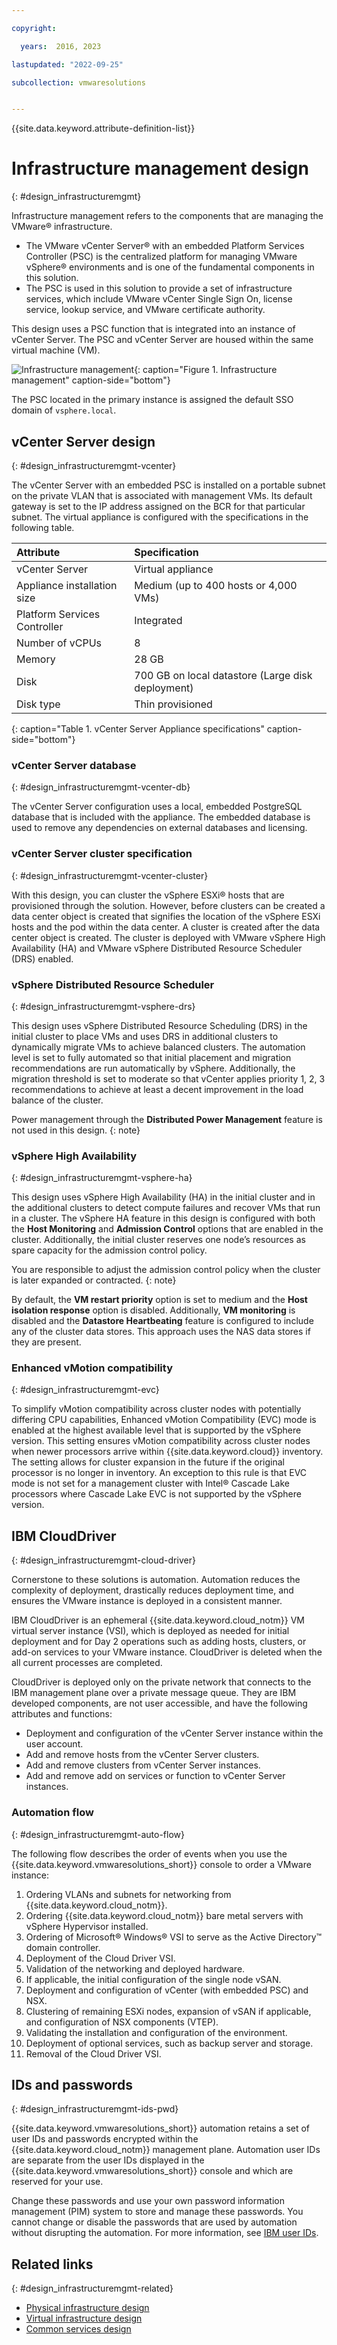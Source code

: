 ```yaml
---

copyright:

  years:  2016, 2023

lastupdated: "2022-09-25"

subcollection: vmwaresolutions


---
```


{{site.data.keyword.attribute-definition-list}}

# Infrastructure management design
{: #design_infrastructuremgmt}

Infrastructure management refers to the components that are managing the VMware® infrastructure.
* The VMware vCenter Server® with an embedded Platform Services Controller (PSC) is the centralized platform for managing VMware vSphere® environments and is one of the fundamental components in this solution.
* The PSC is used in this solution to provide a set of infrastructure services, which include VMware vCenter Single Sign On, license service, lookup service, and VMware certificate authority.

This design uses a PSC function that is integrated into an instance of vCenter Server. The PSC and vCenter Server are housed within the same virtual machine (VM).

![Infrastructure management](../../images/vcsv4radiagrams-ra-inframgmt.svg "Infrastructure management"){: caption="Figure 1. Infrastructure management" caption-side="bottom"}

The PSC located in the primary instance is assigned the default SSO domain of `vsphere.local`.

## vCenter Server design
{: #design_infrastructuremgmt-vcenter}

The vCenter Server with an embedded PSC is installed on a portable subnet on the private VLAN that is associated with management VMs. Its default gateway is set to the IP address assigned on the BCR for that particular subnet. The virtual appliance is configured with the specifications in the following table.

| Attribute                    | Specification                       |
|:---------------------------- |:----------------------------------- |
| vCenter Server               | Virtual appliance                   |
| Appliance installation size  | Medium (up to 400 hosts or 4,000 VMs) |
| Platform Services Controller | Integrated                            |
| Number of vCPUs              | 8                                   |
| Memory                       | 28 GB                               |
| Disk                         | 700 GB on local datastore (Large disk deployment) |
| Disk type                    | Thin provisioned                    |
{: caption="Table 1. vCenter Server Appliance specifications" caption-side="bottom"}

### vCenter Server database
{: #design_infrastructuremgmt-vcenter-db}

The vCenter Server configuration uses a local, embedded PostgreSQL database that is included with the appliance. The embedded database is used to remove any dependencies on external databases and licensing.

### vCenter Server cluster specification
{: #design_infrastructuremgmt-vcenter-cluster}

With this design, you can cluster the vSphere ESXi® hosts that are provisioned through the solution. However, before clusters can be created a data center object is created that signifies the location of the vSphere ESXi hosts and the pod within the data center. A cluster is created after the data center object is created. The cluster is deployed with VMware vSphere High Availability (HA) and VMware vSphere Distributed Resource Scheduler (DRS) enabled.

### vSphere Distributed Resource Scheduler
{: #design_infrastructuremgmt-vsphere-drs}

This design uses vSphere Distributed Resource Scheduling (DRS) in the initial cluster to place VMs and uses DRS in additional clusters to dynamically migrate VMs to achieve balanced clusters. The automation level is set to fully automated so that initial placement and migration recommendations are run automatically by vSphere. Additionally, the migration threshold is set to moderate so that vCenter applies priority 1, 2, 3 recommendations to achieve at least a decent improvement in the load balance of the cluster.

Power management through the **Distributed Power Management** feature is not used in this design.
{: note}

### vSphere High Availability
{: #design_infrastructuremgmt-vsphere-ha}

This design uses vSphere High Availability (HA) in the initial cluster and in the additional clusters to detect compute failures and recover VMs that run in a cluster. The vSphere HA feature in this design is configured with both the **Host Monitoring** and **Admission Control** options that are enabled in the cluster. Additionally, the initial cluster reserves one node’s resources as spare capacity for the admission control policy.

You are responsible to adjust the admission control policy when the cluster is later expanded or contracted.
{: note}

By default, the **VM restart priority** option is set to medium and the **Host isolation response** option is disabled. Additionally, **VM monitoring** is disabled and the **Datastore Heartbeating** feature is configured to include any of the cluster data stores. This approach uses the NAS data stores if they are present.

### Enhanced vMotion compatibility
{: #design_infrastructuremgmt-evc}

To simplify vMotion compatibility across cluster nodes with potentially differing CPU capabilities, Enhanced vMotion Compatibility (EVC) mode is enabled at the highest available level that is supported by the vSphere version. This setting ensures vMotion compatibility across cluster nodes when newer processors arrive within {{site.data.keyword.cloud}} inventory. The setting allows for cluster expansion in the future if the original processor is no longer in inventory. An exception to this rule is that EVC mode is not set for a management cluster with Intel® Cascade Lake processors where Cascade Lake EVC is not supported by the vSphere version.

## IBM CloudDriver
{: #design_infrastructuremgmt-cloud-driver}

Cornerstone to these solutions is automation. Automation reduces the complexity of deployment, drastically reduces deployment time, and ensures the VMware instance is deployed in a consistent manner.

IBM CloudDriver is an ephemeral {{site.data.keyword.cloud_notm}} VM virtual server instance (VSI), which is deployed as needed for initial deployment and for Day 2 operations such as adding hosts, clusters, or add-on services to your VMware instance. CloudDriver is deleted when the all current processes are completed.

CloudDriver is deployed only on the private network that connects to the IBM management plane over a private message queue. They are IBM developed components, are not user accessible, and have the following attributes and functions:
* Deployment and configuration of the vCenter Server instance within the user account.
* Add and remove hosts from the vCenter Server clusters.
* Add and remove clusters from vCenter Server instances.
* Add and remove add on services or function to vCenter Server instances.

### Automation flow
{: #design_infrastructuremgmt-auto-flow}

The following flow describes the order of events when you use the {{site.data.keyword.vmwaresolutions_short}} console to order a VMware instance:
1. Ordering VLANs and subnets for networking from {{site.data.keyword.cloud_notm}}.
2. Ordering {{site.data.keyword.cloud_notm}} bare metal servers with vSphere Hypervisor installed.
3. Ordering of Microsoft® Windows® VSI to serve as the Active Directory™ domain controller.
4. Deployment of the Cloud Driver VSI.
5. Validation of the networking and deployed hardware.
6. If applicable, the initial configuration of the single node vSAN.
7. Deployment and configuration of vCenter (with embedded PSC) and NSX.
8. Clustering of remaining ESXi nodes, expansion of vSAN if applicable, and configuration of NSX components (VTEP).
9. Validating the installation and configuration of the environment.
10. Deployment of optional services, such as backup server and storage.
11. Removal of the Cloud Driver VSI.

## IDs and passwords
{: #design_infrastructuremgmt-ids-pwd}

{{site.data.keyword.vmwaresolutions_short}} automation retains a set of user IDs and passwords encrypted within the {{site.data.keyword.cloud_notm}} management plane. Automation user IDs are separate from the user IDs displayed in the {{site.data.keyword.vmwaresolutions_short}} console and which are reserved for your use.

Change these passwords and use your own password information management (PIM) system to store and manage these passwords. You cannot change or disable the passwords that are used by automation without disrupting the automation. For more information, see [IBM user IDs](/docs/vmwaresolutions?topic=vmwaresolutions-audit_user_ids).

## Related links
{: #design_infrastructuremgmt-related}

* [Physical infrastructure design](/docs/vmwaresolutions?topic=vmwaresolutions-design_physicalinfrastructure)
* [Virtual infrastructure design](/docs/vmwaresolutions?topic=vmwaresolutions-design_virtualinfrastructure)
* [Common services design](/docs/vmwaresolutions?topic=vmwaresolutions-design_commonservice)
